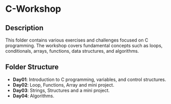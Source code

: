 # C-Workshop

## Description
This folder contains various exercises and challenges focused on C programming. The workshop covers fundamental concepts such as loops, conditionals, arrays, functions, data structures, and algorithms.

## Folder Structure
- **Day01**: Introduction to C programming, variables, and control structures.
- **Day02**: Loop, Functions, Array and mini project.
- **Day03**: Strings, Structures and a mini project.
- **Day04**: Algorithms.

